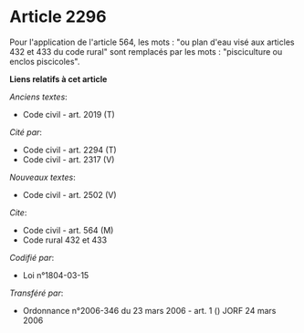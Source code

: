 # Article 2296

Pour l'application de l'article 564, les mots : "ou plan d'eau visé aux articles 432 et 433 du code rural" sont remplacés par
les mots : "pisciculture ou enclos piscicoles".

**Liens relatifs à cet article**

_Anciens textes_:

  - Code civil - art. 2019 (T)

_Cité par_:

  - Code civil - art. 2294 (T)
  - Code civil - art. 2317 (V)

_Nouveaux textes_:

  - Code civil - art. 2502 (V)

_Cite_:

  - Code civil - art. 564 (M)
  - Code rural 432 et 433

_Codifié par_:

  - Loi n°1804-03-15

_Transféré par_:

  - Ordonnance n°2006-346 du 23 mars 2006 - art. 1 () JORF 24 mars 2006
